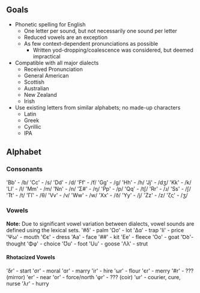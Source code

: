 ## Goals
- Phonetic spelling for English
	- One letter per sound, but not necessarily one sound per letter
	- Reduced vowels are an exception
	- As few context-dependent pronunciations as possible
		- Written yod-dropping/coalescence was considered, but deemed impractical
- Compatible with all major dialects
	- Received Pronunciation
	- General American
	- Scottish
	- Australian
	- New Zealand
	- Irish
- Use existing letters from similar alphabets; no made-up characters
	- Latin
	- Greek
	- Cyrillic
	- IPA
## Alphabet
### Consonants
'Bb' - /b/
'Cc' - /s/
'Dd' - /d/
'Ff' - /f/
'Gg' - /g/
'Hh' - /h/
'Jj' - /dʒ/
'Kk' - /k/
'Ll' - /l/
'Mm' - /m/
'Nn' - /n/
'Σ#' - /ŋ/
'Pp' - /p/
'Qq' - /tʃ/
'Rr' - /ɹ/
'Ss' - /ʃ/
'Tt' - /t/
'Γſ' - /θ/
'Vv' - /v/
'Ww' - /w/
'Xx' - /ð/
'Yy' - /j/
'Zz' - /z/
'ζς' - /ʒ/
### Vowels
**Note:** Due to significant vowel variation between dialects, vowel sounds are defined using the lexical sets.
'#δ' - palm
'Ωσ' - lot
'Δɑ' - trap
'Ii' - price
'Ψω' - mouth
'Єє' - dress
'Aa' - face
'##' - kit
'Ee' - fleece
'Oo' - goat
'Ꝺꝺ'- thought
'Φφ' - choice
'Ʊʊ' - foot
'Uu' - goose
'Λλ' - strut
#### Rhotacized Vowels
'δr' - start
'σr' - moral
'ɑr' - marry
'ir' - hire
'ωr' - flour
'єr' - merry
'#r' - ??? (mirror)
'er' - near
'or' - force/north
'φr' - ??? (coir)
'ur' - courier, cure, nurse
'λr' - hurry

